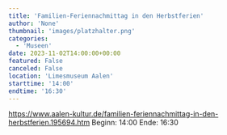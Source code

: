 ```yaml
---
title: 'Familien-Feriennachmittag in den Herbstferien'
author: 'None'
thumbnail: 'images/platzhalter.png'
categories:
  - 'Museen'
date: 2023-11-02T14:00:00+00:00
featured: False
canceled: False
location: 'Limesmuseum Aalen'
starttime: '14:00'
endtime: '16:30'
---
```

https://www.aalen-kultur.de/familien-feriennachmittag-in-den-herbstferien.195694.htm
Beginn: 14:00
 Ende: 16:30